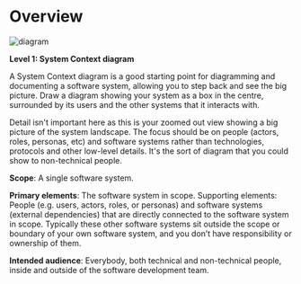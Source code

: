 # Overview

![diagram](https://www.plantuml.com/plantuml/svg/0/PLFBRXf14BnRuXycdB14GB9ooic4a3WA3iW6HJcXPhU13ZizctaG9tzZvM3b0_85_5Xg5XBRuZGxDJrLrJMzbo6IZybMhRCNeaMLIZQR6Elmkj_tzBstbhX9onJO5quZQ-mLplQfz4AwgrAT-iDNBwSLQPnVZ_iLHGuHq6AOg-zYhsweMsVZmPV9VBRu_65sjHYFtey-lUsSPtpAFZZjWDHsJNk8nQcPGwwDxToIgJa4HmO5XehyRSW8kBroxBNF_pDGcGa6fHML43r5rr0y0gNpfdGcOCEMdbwrvBSelSR2KNJTI8Uql_VY3i9cbNJ_iF-5BHhtXXk5_U-rK30rUJAGKnpKtfKfkc1SCcXY9_i7R2n9C8Gho8-F5m0ZqP2im1Y7ftvMeWeBxqH92txc1jQp8_TeA73cAS3iip5hlYMus_-1pkf081ucnN8f5F75PisUjH2okEGQuTRPxOySIsTx0RN9pSUBh0exLY9dncmt7Ks4hEcveaASGd0dU9uDnMvk6fHDJCwYooZL1WNMDKh1OBP2WeMTbFzoEtANt6IquwzadpbQZEvYPxbrscs_GJFEJBGIHIZjWRVqapL7dzaoeSS4Ivs9H5SEvuWe1x74pMmTDS4jFHAhf7cARiuEeNGDqjDmhEyQZWLSc6pZXglZT3RPO3H3zfVXPkHEqCCqdS27Hps1Cz2qTuInNircqzj31fUi9NwWlm00)

**Level 1: System Context diagram**

A System Context diagram is a good starting point for diagramming and documenting a software system, allowing you to step back and see the big picture. Draw a diagram showing your system as a box in the centre, surrounded by its users and the other systems that it interacts with.

Detail isn't important here as this is your zoomed out view showing a big picture of the system landscape. The focus should be on people (actors, roles, personas, etc) and software systems rather than technologies, protocols and other low-level details. It's the sort of diagram that you could show to non-technical people.

**Scope**: A single software system.

**Primary elements**: The software system in scope.
Supporting elements: People (e.g. users, actors, roles, or personas) and software systems (external dependencies) that are directly connected to the software system in scope. Typically these other software systems sit outside the scope or boundary of your own software system, and you don’t have responsibility or ownership of them.

**Intended audience**: Everybody, both technical and non-technical people, inside and outside of the software development team.